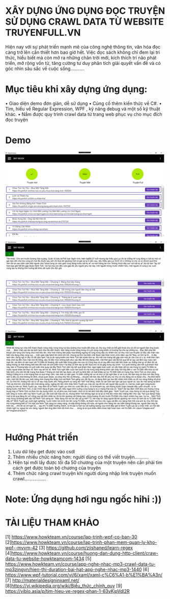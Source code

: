 # XÂY DỰNG ỨNG DỤNG ĐỌC TRUYỆN SỬ DỤNG CRAWL DATA TỪ WEBSITE TRUYENFULL.VN
  Hiện nay với sự phát triển mạnh mẽ của công nghệ thông tin, văn hóa đọc càng trở lên cần thiết hơn bao giờ hết. Việc đọc sách không chỉ đem lại tri thức, hiểu biết mà còn mở ra những chân trời mới, kích thích trí não phát triển, mở rộng vốn từ, tăng cường tư duy phân tích giải quyết vấn đề và có góc nhìn sâu sắc về cuộc sống...........
# Mục tiêu khi xây dựng ứng dụng:
•	Giao diện demo đơn giản, dễ sử dụng 
•	Củng cố thêm kiến thức về C#.
•	Tìm, hiểu về Regular Expression,  WPF , kỹ năng debug và một số kỹ thuật khác.
•	Nắm được quy trình crawl data từ trang web phục vụ cho mục đích đọc truyện 
# Demo
![alt text](https://github.com/NguyenDinhTiem/App_doc_truyen_Crawl_data_truyenfull.vn/blob/master/AppDocTruyen/AppDocTruyen/ccc.png)
![alt text](https://github.com/NguyenDinhTiem/App_doc_truyen_Crawl_data_truyenfull.vn/blob/master/AppDocTruyen/AppDocTruyen/demo_chuong.png)
![alt text](https://github.com/NguyenDinhTiem/App_doc_truyen_Crawl_data_truyenfull.vn/blob/master/AppDocTruyen/AppDocTruyen/demonoidungchuong.png)

# Hướng Phát triển
1. Lưu dữ liệu get được vào csdl
2. Thêm nhiều chức năng hơn: người dùng có thể viết truyện...........
3. Hiện tại mới lấy được tối đa 50 chương của một truyện nên cần phải tìm cách get được toàn bộ chương của truyện 
4. Thêm chức năng crawl truyện khi người dùng nhập link truyện muốn crawl.................
# Note: Ứng dụng hơi ngu ngốc hihi :))
# TÀI LIỆU THAM KHẢO
 
[1] https://www.howkteam.vn/course/lap-trinh-wpf-co-ban-30
[2]https://www.howkteam.vn/course/lap-trinh-phan-mem-quan-ly-kho-wpf--mvvm-42
[3] https://github.com/ziishaned/learn-regex
[4]https://www.howkteam.vn/course/huong-dan-dung-http-client/craw-data-tu-website-howkteamcom-1434
[5] https://www.howkteam.vn/course/app-nghe-nhac-mp3-crawl-data-tu-mp3zingvn/hien-thi-duration-bai-hat-app-nghe-nhac-mp3-1440
[6] https://www.wpf-tutorial.com/vi/6/xaml/xaml-c%C6%A1-b%E1%BA%A3n/
[7]  http://materialdesigninxaml.net/	
[8]https://vi.wikipedia.org/wiki/Biểu_thức_chính_quy
[9] https://viblo.asia/p/tim-hieu-ve-regex-phan-1-63vKjpVdl2R
